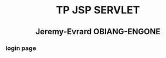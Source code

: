 <h1 align="center">TP JSP SERVLET</h1>

<h2 align="center">Jeremy-Evrard OBIANG-ENGONE</h2>

<h3 align="left">login page</h3>
